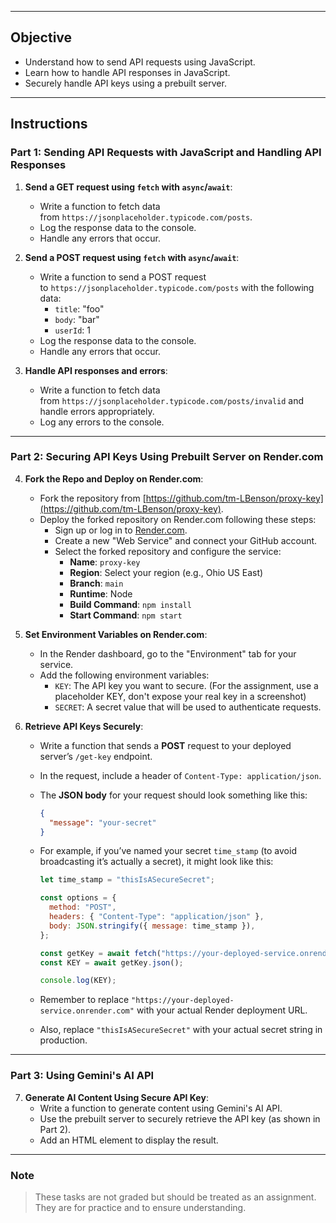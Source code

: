 
---

## Objective

- Understand how to send API requests using JavaScript.
- Learn how to handle API responses in JavaScript.
- Securely handle API keys using a prebuilt server.

---

## Instructions

### Part 1: Sending API Requests with JavaScript and Handling API Responses

1. **Send a GET request using `fetch` with `async`/`await`**:
    
    - Write a function to fetch data from `https://jsonplaceholder.typicode.com/posts`.
    - Log the response data to the console.
    - Handle any errors that occur.
2. **Send a POST request using `fetch` with `async`/`await`**:
    
    - Write a function to send a POST request to `https://jsonplaceholder.typicode.com/posts` with the following data:
        - `title`: "foo"
        - `body`: "bar"
        - `userId`: 1
    - Log the response data to the console.
    - Handle any errors that occur.
3. **Handle API responses and errors**:
    
    - Write a function to fetch data from `https://jsonplaceholder.typicode.com/posts/invalid` and handle errors appropriately.
    - Log any errors to the console.

---

### Part 2: Securing API Keys Using Prebuilt Server on Render.com

4. **Fork the Repo and Deploy on Render.com**:
    
    - Fork the repository from [https://github.com/tm-LBenson/proxy-key](https://github.com/tm-LBenson/proxy-key).
    - Deploy the forked repository on Render.com following these steps:
        - Sign up or log in to [Render.com](https://render.com/).
        - Create a new "Web Service" and connect your GitHub account.
        - Select the forked repository and configure the service:
            - **Name**: `proxy-key`
            - **Region**: Select your region (e.g., Ohio US East)
            - **Branch**: `main`
            - **Runtime**: Node
            - **Build Command**: `npm install`
            - **Start Command**: `npm start`
5. **Set Environment Variables on Render.com**:
    
    - In the Render dashboard, go to the "Environment" tab for your service.
    - Add the following environment variables:
        - `KEY`: The API key you want to secure. (For the assignment, use a placeholder KEY, don't expose your real key in a screenshot)
        - `SECRET`: A secret value that will be used to authenticate requests.
6. **Retrieve API Keys Securely**:
    
    - Write a function that sends a **POST** request to your deployed server’s `/get-key` endpoint.
        
    - In the request, include a header of `Content-Type: application/json`.
        
    - The **JSON body** for your request should look something like this:
        
        ```json
        {
          "message": "your-secret"
        }
        ```
        
    - For example, if you’ve named your secret `time_stamp` (to avoid broadcasting it’s actually a secret), it might look like this:
        
        ```js
        let time_stamp = "thisIsASecureSecret";
        
        const options = {
          method: "POST",
          headers: { "Content-Type": "application/json" },
          body: JSON.stringify({ message: time_stamp }),
        };
      
        const getKey = await fetch("https://your-deployed-service.onrender.com/get-key", options);
        const KEY = await getKey.json();
        
        console.log(KEY);
        ```
        
    - Remember to replace `"https://your-deployed-service.onrender.com"` with your actual Render deployment URL.
        
    - Also, replace `"thisIsASecureSecret"` with your actual secret string in production.
        

---

### Part 3: Using Gemini's AI API

7. **Generate AI Content Using Secure API Key**:
    - Write a function to generate content using Gemini's AI API.
    - Use the prebuilt server to securely retrieve the API key (as shown in Part 2).
    - Add an HTML element to display the result.

---

### Note

> These tasks are not graded but should be treated as an assignment. They are for practice and to ensure understanding.
